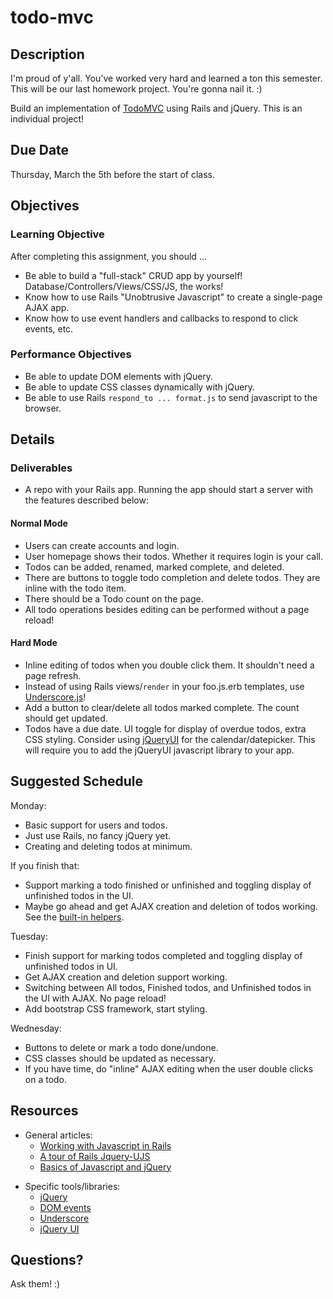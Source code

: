 # todo-mvc

## Description

I'm proud of y'all. You've worked very hard and
learned a ton this semester. This will be our
last homework project. You're gonna nail it. :)

Build an implementation of [TodoMVC][todomvc]
using Rails and jQuery. This is an individual
project!

[todomvc]: http://todomvc.com/

## Due Date

Thursday, March the 5th before the start of class.

## Objectives

### Learning Objective

After completing this assignment, you should ...

* Be able to build a "full-stack" CRUD app by yourself!
  Database/Controllers/Views/CSS/JS, the works!
* Know how to use Rails "Unobtrusive Javascript" to create a single-page AJAX app.
* Know how to use event handlers and callbacks to respond to click events, etc.

### Performance Objectives
* Be able to update DOM elements with jQuery.
* Be able to update CSS classes dynamically with jQuery.
* Be able to use Rails `respond_to ... format.js` to send javascript to the browser.

## Details

### Deliverables

* A repo with your Rails app.
  Running the app should start a server with
  the features described below:

#### Normal Mode

* Users can create accounts and login.
* User homepage shows their todos.
  Whether it requires login is your call.
* Todos can be added, renamed, marked complete,
  and deleted.
* There are buttons to toggle todo completion
  and delete todos. They are inline with the
  todo item.
* There should be a Todo count on the page.
* All todo operations besides editing can be
  performed without a page reload!

#### Hard Mode
* Inline editing of todos when you double
  click them. It shouldn't need a page refresh.
* Instead of using Rails views/`render` in your
  foo.js.erb templates, use [Underscore.js][_js]!
* Add a button to clear/delete all todos
  marked complete. The count should get updated.
* Todos have a due date. UI toggle for display
  of overdue todos, extra CSS styling.
  Consider using [jQueryUI][jquery-ui] for the
  calendar/datepicker. This will require you
  to add the jQueryUI javascript library to
  your app.

## Suggested Schedule

Monday:
* Basic support for users and todos.
* Just use Rails, no fancy jQuery yet.
* Creating and deleting todos at minimum.

If you finish that:
* Support marking a todo finished or
  unfinished and toggling display of
  unfinished todos in the UI.
* Maybe go ahead and get AJAX creation
  and deletion of todos working.
  See the [built-in helpers][helpers].

Tuesday:
* Finish support for marking todos completed
  and toggling display of unfinished todos in UI.
* Get AJAX creation and deletion support working.
* Switching between All todos, Finished todos,
  and Unfinished todos in the UI with AJAX.
  No page reload!
* Add bootstrap CSS framework, start styling.

Wednesday:
* Buttons to delete or mark a todo done/undone.
* CSS classes should be updated as necessary.
* If you have time, do "inline" AJAX editing
  when the user double clicks on a todo.

## Resources

* General articles:
  * [Working with Javascript in Rails][rails-js]
  * [A tour of Rails Jquery-UJS][ujs-tour]
  * [Basics of Javascript and jQuery][js-fundamentals]

[rails-js]: http://edgeguides.rubyonrails.org/working_with_javascript_in_rails.html
[ujs-tour]: https://robots.thoughtbot.com/a-tour-of-rails-jquery-ujs
[js-fundamentals]: http://jqfundamentals.com/

* Specific tools/libraries:
  * [jQuery][jquery]
  * [DOM events][events]
  * [Underscore][_js]
  * [jQuery UI][jquery-ui]

[_js]: http://underscorejs.com/
[jquery]: http://api.jquery.com
[events]: http://www.w3schools.com/jsref/dom_obj_event.asp
[jquery-ui]: http://jqueryui.com/
[helpers]: http://edgeguides.rubyonrails.org/working_with_javascript_in_rails.html#built-in-helpers

## Questions?

Ask them! :)

